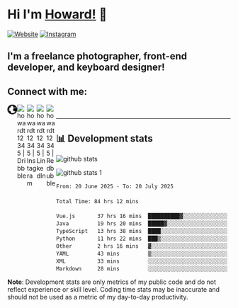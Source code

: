 # Hi I'm [Howard!][website] 👋

[![Website](https://img.shields.io/website?label=howardt12345.com&style=for-the-badge&url=https%3A%2F%2Fhowardt12345.com)](https://howardt12345.com)
[![Instagram](https://img.shields.io/badge/instagram-%23E4405F.svg?&style=for-the-badge&logo=instagram&logoColor=white)](https://instagram.com/howardt12345)

I'm a freelance photographer, front-end developer, and keyboard designer!
---

## Connect with me:

[<img align="left" alt="howardt12345.com" width="22px" src="https://raw.githubusercontent.com/iconic/open-iconic/master/svg/globe.svg" />][website]
[<img align="left" alt="howardt12345 | Dribbble" width="22px" src="https://cdn.jsdelivr.net/npm/simple-icons@v3/icons/dribbble.svg" />][dribbble]
[<img align="left" alt="howardt12345 | Instagram" width="22px" src="https://cdn.jsdelivr.net/npm/simple-icons@v3/icons/instagram.svg" />][instagram]
[<img align="left" alt="howardt12345 | LinkedIn" width="22px" src="https://cdn.jsdelivr.net/npm/simple-icons@v3/icons/linkedin.svg" />][linkedin]
[<img align="left" alt="howardt12345 | Redbubble" width="22px" src="https://cdn.jsdelivr.net/npm/simple-icons@v3/icons/redbubble.svg" />][redbubble]

<br />

---

## 📊 Development stats

![github stats](https://github-readme-stats.vercel.app/api?username=howardt12345&show_icons=true&hide_border=true&theme=dark&hide=contribs,issues)

![github stats 1](https://github-readme-stats.vercel.app/api/top-langs?username=howardt12345&langs_count=8&show_icons=true&hide_border=true&theme=dark&layout=compact)

<!--START_SECTION:waka-->

```txt
From: 20 June 2025 - To: 20 July 2025

Total Time: 84 hrs 12 mins

Vue.js       37 hrs 16 mins  ██████████▓░░░░░░░░░░░░░░   43.11 %
Java         19 hrs 20 mins  █████▓░░░░░░░░░░░░░░░░░░░   22.38 %
TypeScript   13 hrs 38 mins  ████░░░░░░░░░░░░░░░░░░░░░   15.78 %
Python       11 hrs 22 mins  ███▒░░░░░░░░░░░░░░░░░░░░░   13.16 %
Other        2 hrs 16 mins   ▓░░░░░░░░░░░░░░░░░░░░░░░░   02.62 %
YAML         43 mins         ▒░░░░░░░░░░░░░░░░░░░░░░░░   00.83 %
XML          33 mins         ░░░░░░░░░░░░░░░░░░░░░░░░░   00.64 %
Markdown     28 mins         ░░░░░░░░░░░░░░░░░░░░░░░░░   00.55 %
```

<!--END_SECTION:waka-->

**Note**: Development stats are only metrics of my public code and do not reflect experience or skill level. Coding time stats may be inaccurate and should not be used as a metric of my day-to-day productivity.

[website]: https://howardt12345.com
[dribbble]: https://dribbble.com/howardt12345
[instagram]: https://instagram.com/howardt12345
[linkedin]: https://linkedin.com/in/howardt12345
[redbubble]: https://www.redbubble.com/people/howardt12345/
